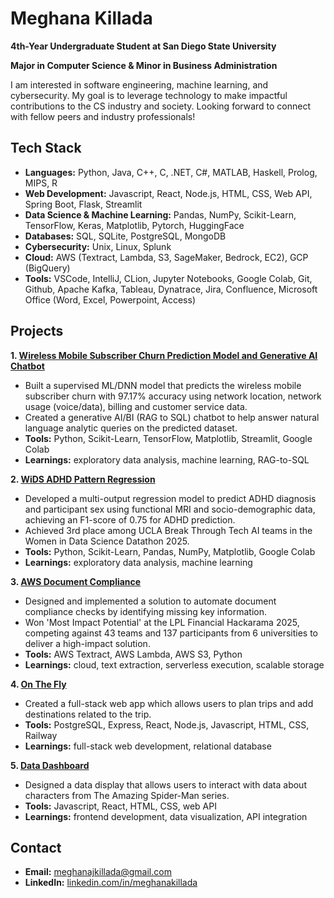 # Meghana Killada

**4th-Year Undergraduate Student at San Diego State University**

**Major in Computer Science & Minor in Business Administration**

I am interested in software engineering, machine learning, and cybersecurity. My goal is to leverage technology to make impactful contributions to the CS industry and society. Looking forward to connect with fellow peers and industry professionals!

## Tech Stack
- **Languages:** Python, Java, C++, C, .NET, C#, MATLAB, Haskell, Prolog, MIPS, R
- **Web Development:** Javascript, React, Node.js, HTML, CSS, Web API, Spring Boot, Flask, Streamlit
- **Data Science & Machine Learning:** Pandas, NumPy, Scikit-Learn, TensorFlow, Keras, Matplotlib, Pytorch, HuggingFace
- **Databases:** SQL, SQLite, PostgreSQL, MongoDB
- **Cybersecurity:** Unix, Linux, Splunk
- **Cloud:** AWS (Textract, Lambda, S3, SageMaker, Bedrock, EC2), GCP (BigQuery)
- **Tools:** VSCode, IntelliJ, CLion, Jupyter Notebooks, Google Colab, Git, Github, Apache Kafka, Tableau, Dynatrace, Jira, Confluence, Microsoft Office (Word, Excel, Powerpoint, Access)

## Projects

**1. [Wireless Mobile Subscriber Churn Prediction Model and Generative AI Chatbot](https://github.com/BTTAI-Verizon-2/AI-Studio-Project)**
- Built a supervised ML/DNN model that predicts the wireless mobile subscriber churn with 97.17% accuracy using network location, network usage (voice/data), billing and customer service data.
- Created a generative AI/BI (RAG to SQL) chatbot to help answer natural language analytic queries on the predicted dataset.
- **Tools:** Python, Scikit-Learn, TensorFlow, Matplotlib, Streamlit, Google Colab
- **Learnings:** exploratory data analysis, machine learning, RAG-to-SQL

**2. [WiDS ADHD Pattern Regression](https://github.com/WIDS-1-BTT-25/WIDS-ADHD-pattern-regression)**
- Developed a multi-output regression model to predict ADHD diagnosis and participant sex using functional MRI and socio-demographic data, achieving an F1-score of 0.75 for ADHD prediction.
- Achieved 3rd place among UCLA Break Through Tech AI teams in the Women in Data Science Datathon 2025.
- **Tools:** Python, Scikit-Learn, Pandas, NumPy, Matplotlib, Google Colab
- **Learnings:** exploratory data analysis, machine learning

**3. [AWS Document Compliance](https://github.com/meghanakillada/AWSDocumentCompliance)**
- Designed and implemented a solution to automate document compliance checks by identifying missing key information.
- Won 'Most Impact Potential' at the LPL Financial Hackarama 2025, competing against 43 teams and 137 participants from 6 universities to deliver a high-impact solution.
- **Tools:** AWS Textract, AWS Lambda, AWS S3, Python
- **Learnings:** cloud, text extraction, serverless execution, scalable storage

**4. [On The Fly](https://github.com/meghanakillada/onthefly)**
- Created a full-stack web app which allows users to plan trips and add destinations related to the trip.
- **Tools:** PostgreSQL, Express, React, Node.js, Javascript, HTML, CSS, Railway
- **Learnings:** full-stack web development, relational database

**5. [Data Dashboard](https://github.com/meghanakillada/WEB102-project5)**
- Designed a data display that allows users to interact with data about characters from The Amazing Spider-Man series.
- **Tools:** Javascript, React, HTML, CSS, web API
- **Learnings:** frontend development, data visualization, API integration

## Contact
- **Email:** meghanajkillada@gmail.com
- **LinkedIn:** [linkedin.com/in/meghanakillada](https://www.linkedin.com/in/meghanakillada/)
